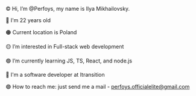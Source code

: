 © Hi, I’m @Perfoys, my name is Ilya Mikhailovsky.

🔴 I'm 22 years old

🟠 Current location is Poland

🟡 I’m interested in Full-stack web development

🟢 I’m currently learning JS, TS, React, and node.js

🔵 I'm a software developer at Itransition

🟣 How to reach me: just send me a mail - perfoys.officialelite@gmail.com

<!---
Perfoys/Perfoys is a ✨ special ✨ repository because its `README.md` (this file) appears on your GitHub profile.
You can click the Preview link to take a look at your changes.
--->
